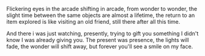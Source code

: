 Flickering eyes in the arcade shifting in arcade, from wonder to wonder, the slight time between the same objects are almost a lifetime, the return to an item explored is like visiting an old friend, still there after all this time. 

And there i was just watching, presently, trying to gift you something I didn't know I was already giving you. The present was presence, the lights will fade, the wonder will shift away, but forever you'll see a smile on my face. 